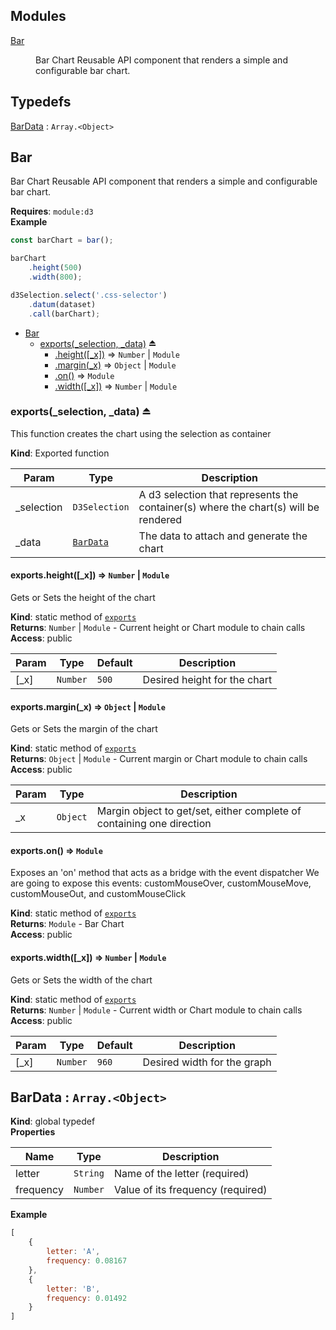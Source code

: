 ## Modules

<dl>
<dt><a href="#module_Bar">Bar</a></dt>
<dd><p>Bar Chart Reusable API component that renders a
simple and configurable bar chart.</p>
</dd>
</dl>

## Typedefs

<dl>
<dt><a href="#BarData">BarData</a> : <code>Array.&lt;Object&gt;</code></dt>
<dd></dd>
</dl>

<a name="module_Bar"></a>

## Bar
Bar Chart Reusable API component that renders a
simple and configurable bar chart.

**Requires**: <code>module:d3</code>  
**Example**  
```js
const barChart = bar();

barChart
    .height(500)
    .width(800);

d3Selection.select('.css-selector')
    .datum(dataset)
    .call(barChart);
```

* [Bar](#module_Bar)
    * [exports(_selection, _data)](#exp_module_Bar--exports) ⏏
        * [.height([_x])](#module_Bar--exports.height) ⇒ <code>Number</code> \| <code>Module</code>
        * [.margin(_x)](#module_Bar--exports.margin) ⇒ <code>Object</code> \| <code>Module</code>
        * [.on()](#module_Bar--exports.on) ⇒ <code>Module</code>
        * [.width([_x])](#module_Bar--exports.width) ⇒ <code>Number</code> \| <code>Module</code>

<a name="exp_module_Bar--exports"></a>

### exports(_selection, _data) ⏏
This function creates the chart using the selection as container

**Kind**: Exported function  

| Param | Type | Description |
| --- | --- | --- |
| _selection | <code>D3Selection</code> | A d3 selection that represents                                      the container(s) where the chart(s) will be rendered |
| _data | [<code>BarData</code>](#BarData) | The data to attach and generate the chart |

<a name="module_Bar--exports.height"></a>

#### exports.height([_x]) ⇒ <code>Number</code> \| <code>Module</code>
Gets or Sets the height of the chart

**Kind**: static method of [<code>exports</code>](#exp_module_Bar--exports)  
**Returns**: <code>Number</code> \| <code>Module</code> - Current height or Chart module to chain calls  
**Access**: public  

| Param | Type | Default | Description |
| --- | --- | --- | --- |
| [_x] | <code>Number</code> | <code>500</code> | Desired height for the chart |

<a name="module_Bar--exports.margin"></a>

#### exports.margin(_x) ⇒ <code>Object</code> \| <code>Module</code>
Gets or Sets the margin of the chart

**Kind**: static method of [<code>exports</code>](#exp_module_Bar--exports)  
**Returns**: <code>Object</code> \| <code>Module</code> - Current margin or Chart module to chain calls  
**Access**: public  

| Param | Type | Description |
| --- | --- | --- |
| _x | <code>Object</code> | Margin object to get/set, either complete of containing one direction |

<a name="module_Bar--exports.on"></a>

#### exports.on() ⇒ <code>Module</code>
Exposes an 'on' method that acts as a bridge with the event dispatcher
We are going to expose this events:
customMouseOver, customMouseMove, customMouseOut, and customMouseClick

**Kind**: static method of [<code>exports</code>](#exp_module_Bar--exports)  
**Returns**: <code>Module</code> - Bar Chart  
**Access**: public  
<a name="module_Bar--exports.width"></a>

#### exports.width([_x]) ⇒ <code>Number</code> \| <code>Module</code>
Gets or Sets the width of the chart

**Kind**: static method of [<code>exports</code>](#exp_module_Bar--exports)  
**Returns**: <code>Number</code> \| <code>Module</code> - Current width or Chart module to chain calls  
**Access**: public  

| Param | Type | Default | Description |
| --- | --- | --- | --- |
| [_x] | <code>Number</code> | <code>960</code> | Desired width for the graph |

<a name="BarData"></a>

## BarData : <code>Array.&lt;Object&gt;</code>
**Kind**: global typedef  
**Properties**

| Name | Type | Description |
| --- | --- | --- |
| letter | <code>String</code> | Name of the letter (required) |
| frequency | <code>Number</code> | Value of its frequency (required) |

**Example**  
```js
[
    {
        letter: 'A',
        frequency: 0.08167
    },
    {
        letter: 'B',
        frequency: 0.01492
    }
]
```
